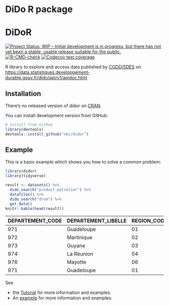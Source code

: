 DiDo R package
================

<!-- README.md is generated from README.Rmd. Please edit that file -->

# DiDoR

<!-- badges: start -->

[<img src="https://www.repostatus.org/badges/latest/wip.svg" target="_blank" alt="Project Status: WIP – Initial development is in progress, but there has not yet been a stable, usable release suitable for the public." />](https://www.repostatus.org/#wip)
[![R-CMD-check](https://github.com/nbc/didor/workflows/R-CMD-check/badge.svg)](https://github.com/nbc/didor/actions)
[![Codecov test
coverage](https://codecov.io/gh/nbc/didor/branch/main/graph/badge.svg)](https://codecov.io/gh/nbc/didor?branch=main)
<!-- badges: end -->

R library to explore and access data published by
[CGDD/SDES](https://www.statistiques.developpement-durable.gouv.fr/) on
<https://data.statistiques.developpement-durable.gouv.fr/dido/api/v1/apidoc.html>

## Installation

There’s no released version of didor on
[CRAN](https://CRAN.R-project.org).

You can install development version from GitHub:

``` r
# Install from GitHub
library(devtools)
devtools::install_github("nbc/didor")
```

## Example

This is a basic example which shows you how to solve a common problem:

``` r
library(didor)
library(tidyverse)

result <- datasets() %>%
  dido_search("produit-petrolier") %>%
  datafiles() %>%
  dido_search("drom") %>%
  get_data()
knitr::kable(head(result))
```

| DEPARTEMENT\_CODE | DEPARTEMENT\_LIBELLE | REGION\_CODE | REGION\_LIBELLE | ANNEE | ESSENCE\_M3 | GAZOLE\_M3 | FIOUL\_M3 | GPL\_M3 | CARBUREACTEUR\_M3 |
|:------------------|:---------------------|:-------------|:----------------|:------|:------------|:-----------|:----------|:--------|:------------------|
| 971               | Guadeloupe           | 01           | Guadeloupe      | 2020  | 112378      | 187242     | 273707    | 21455   | 96587             |
| 972               | Martinique           | 02           | Martinique      | 2020  | 115415      | 167795     | 372927    | 17777   | 77281             |
| 973               | Guyane               | 03           | Guyane          | 2020  | 34904       | 103757     | 118452    | 8882    | 28400             |
| 974               | La Réunion           | 04           | La Réunion      | 2020  | 129677      | 445872     | 202724    | 38551   | 168824            |
| 976               | Mayotte              | 06           | Mayotte         | 2020  | 19592       | 124040     | NA        | 10852   | 6044              |
| 971               | Guadeloupe           | 01           | Guadeloupe      | 2019  | 128464      | 217934     | 233765    | 21539   | 160846            |

See

-   the [Tutorial](articles/premiers_pas.html) for more information and
    examples.
-   An [example](articles/drawing_energie.html) for more information and
    examples.
